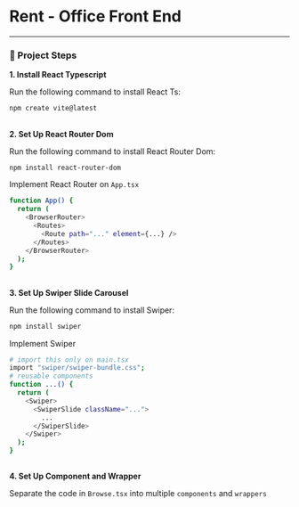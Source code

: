 # Rent - Office Front End  

---

### 🚀 Project Steps  
**1. Install React Typescript**

Run the following command to install React Ts:  
```bash  
npm create vite@latest
```
##

**2. Set Up React Router Dom**

Run the following command to install React Router Dom:  
```bash  
npm install react-router-dom
```

Implement React Router on `App.tsx`
```bash
function App() {
  return (
    <BrowserRouter>
      <Routes>
        <Route path="..." element={...} />
      </Routes>
    </BrowserRouter>
  );
}
```

##

**3. Set Up Swiper Slide Carousel**

Run the following command to install Swiper:  
```bash
npm install swiper
```

Implement Swiper
```bash
# import this only on main.tsx
import "swiper/swiper-bundle.css";
# reusable components
function ...() {
  return (
    <Swiper>
      <SwiperSlide className="...">
        ...
      </SwiperSlide>
    </Swiper>
  );
}
```

##

**4. Set Up Component and Wrapper**

Separate the code in `Browse.tsx` into multiple `components` and `wrappers`